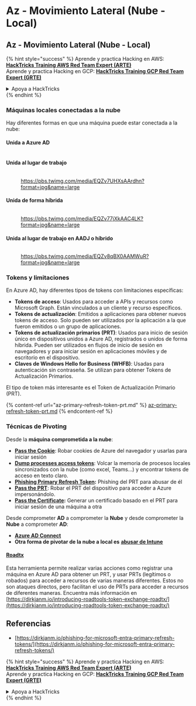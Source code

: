 # Az - Movimiento Lateral (Nube - Local)

## Az - Movimiento Lateral (Nube - Local)

{% hint style="success" %}
Aprende y practica Hacking en AWS:<img src="../../../.gitbook/assets/image (1) (1) (1).png" alt="" data-size="line">[**HackTricks Training AWS Red Team Expert (ARTE)**](https://training.hacktricks.xyz/courses/arte)<img src="../../../.gitbook/assets/image (1) (1) (1).png" alt="" data-size="line">\
Aprende y practica Hacking en GCP: <img src="../../../.gitbook/assets/image (2).png" alt="" data-size="line">[**HackTricks Training GCP Red Team Expert (GRTE)**<img src="../../../.gitbook/assets/image (2).png" alt="" data-size="line">](https://training.hacktricks.xyz/courses/grte)

<details>

<summary>Apoya a HackTricks</summary>

* Revisa los [**planes de suscripción**](https://github.com/sponsors/carlospolop)!
* **Únete al** 💬 [**grupo de Discord**](https://discord.gg/hRep4RUj7f) o al [**grupo de telegram**](https://t.me/peass) o **síguenos** en **Twitter** 🐦 [**@hacktricks\_live**](https://twitter.com/hacktricks_live)**.**
* **Comparte trucos de hacking enviando PRs a los** [**HackTricks**](https://github.com/carlospolop/hacktricks) y [**HackTricks Cloud**](https://github.com/carlospolop/hacktricks-cloud) repos de github.

</details>
{% endhint %}

### Máquinas locales conectadas a la nube

Hay diferentes formas en que una máquina puede estar conectada a la nube:

#### Unida a Azure AD

<figure><img src="../../../.gitbook/assets/image (259).png" alt=""><figcaption></figcaption></figure>

#### Unida al lugar de trabajo

<figure><img src="../../../.gitbook/assets/image (222).png" alt=""><figcaption><p><a href="https://pbs.twimg.com/media/EQZv7UHXsAArdhn?format=jpg&#x26;name=large">https://pbs.twimg.com/media/EQZv7UHXsAArdhn?format=jpg&#x26;name=large</a></p></figcaption></figure>

#### Unida de forma híbrida

<figure><img src="../../../.gitbook/assets/image (178).png" alt=""><figcaption><p><a href="https://pbs.twimg.com/media/EQZv77jXkAAC4LK?format=jpg&#x26;name=large">https://pbs.twimg.com/media/EQZv77jXkAAC4LK?format=jpg&#x26;name=large</a></p></figcaption></figure>

#### Unida al lugar de trabajo en AADJ o híbrido

<figure><img src="../../../.gitbook/assets/image (252).png" alt=""><figcaption><p><a href="https://pbs.twimg.com/media/EQZv8qBX0AAMWuR?format=jpg&#x26;name=large">https://pbs.twimg.com/media/EQZv8qBX0AAMWuR?format=jpg&#x26;name=large</a></p></figcaption></figure>

### Tokens y limitaciones <a href="#tokens-and-limitations" id="tokens-and-limitations"></a>

En Azure AD, hay diferentes tipos de tokens con limitaciones específicas:

* **Tokens de acceso**: Usados para acceder a APIs y recursos como Microsoft Graph. Están vinculados a un cliente y recurso específicos.
* **Tokens de actualización**: Emitidos a aplicaciones para obtener nuevos tokens de acceso. Solo pueden ser utilizados por la aplicación a la que fueron emitidos o un grupo de aplicaciones.
* **Tokens de actualización primarios (PRT)**: Usados para inicio de sesión único en dispositivos unidos a Azure AD, registrados o unidos de forma híbrida. Pueden ser utilizados en flujos de inicio de sesión en navegadores y para iniciar sesión en aplicaciones móviles y de escritorio en el dispositivo.
* **Claves de Windows Hello for Business (WHFB)**: Usadas para autenticación sin contraseña. Se utilizan para obtener Tokens de Actualización Primarios.

El tipo de token más interesante es el Token de Actualización Primario (PRT).

{% content-ref url="az-primary-refresh-token-prt.md" %}
[az-primary-refresh-token-prt.md](az-primary-refresh-token-prt.md)
{% endcontent-ref %}

### Técnicas de Pivoting

Desde la **máquina comprometida a la nube**:

* [**Pass the Cookie**](az-pass-the-cookie.md): Robar cookies de Azure del navegador y usarlas para iniciar sesión
* [**Dump processes access tokens**](az-processes-memory-access-token.md): Volcar la memoria de procesos locales sincronizados con la nube (como excel, Teams...) y encontrar tokens de acceso en texto claro.
* [**Phishing Primary Refresh Token**](az-phishing-primary-refresh-token-microsoft-entra.md)**:** Phishing del PRT para abusar de él
* [**Pass the PRT**](pass-the-prt.md): Robar el PRT del dispositivo para acceder a Azure impersonándolo.
* [**Pass the Certificate**](az-pass-the-certificate.md)**:** Generar un certificado basado en el PRT para iniciar sesión de una máquina a otra

Desde comprometer **AD** a comprometer la **Nube** y desde comprometer la **Nube** a comprometer **AD**:

* [**Azure AD Connect**](azure-ad-connect-hybrid-identity/)
* **Otra forma de pivotar de la nube a local es** [**abusar de Intune**](../az-services/intune.md)

#### [Roadtx](https://github.com/dirkjanm/ROADtools)

Esta herramienta permite realizar varias acciones como registrar una máquina en Azure AD para obtener un PRT, y usar PRTs (legítimos o robados) para acceder a recursos de varias maneras diferentes. Estos no son ataques directos, pero facilitan el uso de PRTs para acceder a recursos de diferentes maneras. Encuentra más información en [https://dirkjanm.io/introducing-roadtools-token-exchange-roadtx/](https://dirkjanm.io/introducing-roadtools-token-exchange-roadtx/)

## Referencias

* [https://dirkjanm.io/phishing-for-microsoft-entra-primary-refresh-tokens/](https://dirkjanm.io/phishing-for-microsoft-entra-primary-refresh-tokens/)

{% hint style="success" %}
Aprende y practica Hacking en AWS:<img src="../../../.gitbook/assets/image (1) (1) (1).png" alt="" data-size="line">[**HackTricks Training AWS Red Team Expert (ARTE)**](https://training.hacktricks.xyz/courses/arte)<img src="../../../.gitbook/assets/image (1) (1) (1).png" alt="" data-size="line">\
Aprende y practica Hacking en GCP: <img src="../../../.gitbook/assets/image (2).png" alt="" data-size="line">[**HackTricks Training GCP Red Team Expert (GRTE)**<img src="../../../.gitbook/assets/image (2).png" alt="" data-size="line">](https://training.hacktricks.xyz/courses/grte)

<details>

<summary>Apoya a HackTricks</summary>

* Revisa los [**planes de suscripción**](https://github.com/sponsors/carlospolop)!
* **Únete al** 💬 [**grupo de Discord**](https://discord.gg/hRep4RUj7f) o al [**grupo de telegram**](https://t.me/peass) o **síguenos** en **Twitter** 🐦 [**@hacktricks\_live**](https://twitter.com/hacktricks_live)**.**
* **Comparte trucos de hacking enviando PRs a los** [**HackTricks**](https://github.com/carlospolop/hacktricks) y [**HackTricks Cloud**](https://github.com/carlospolop/hacktricks-cloud) repos de github.

</details>
{% endhint %}
